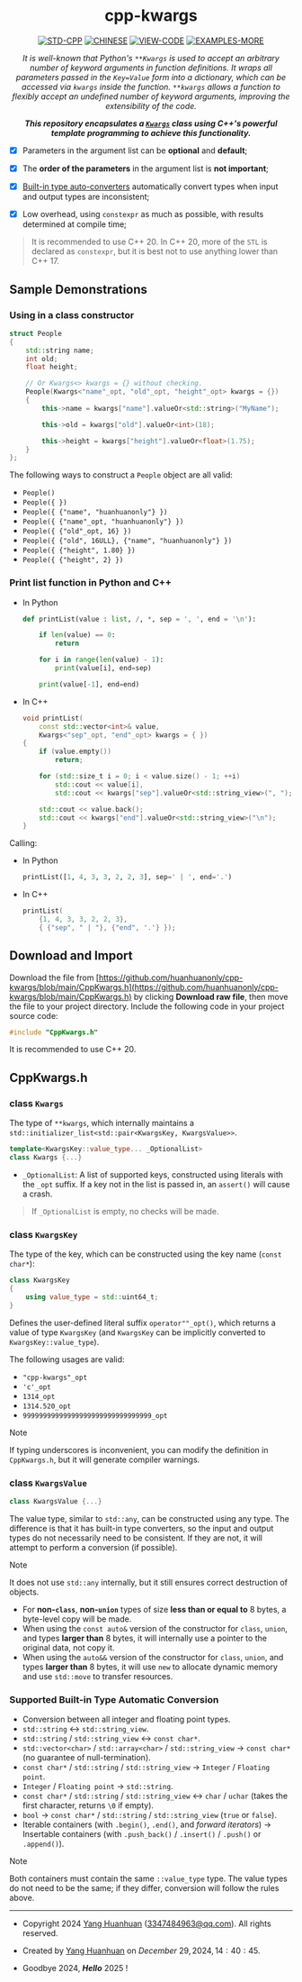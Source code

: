 <div align="center">

# cpp-kwargs

[![STD-CPP](https://img.shields.io/badge/STD%20C%2B%2B-20-darkorange?style=for-the-badge&logo=C%2B%2B&logoColor=white&logoSize=auto&labelColor=darkcyan)](https://en.cppreference.com/w/cpp/20)
[![CHINESE](https://img.shields.io/badge/CHINESE-goto-lavender?style=for-the-badge&logo=googletranslate&logoColor=white&logoSize=auto&labelColor=lightskyblue)](./README.md)
[![VIEW-CODE](https://img.shields.io/badge/VIEW-CODE-greed?style=for-the-badge&logo=github&logoColor=white&logoSize=auto&labelColor=blue)](https://github.com/huanhuanonly/cpp-kwargs/blob/main/CppKwargs.h)
[![EXAMPLES-MORE](https://img.shields.io/badge/EXAMPLES-MORE-gold?style=for-the-badge&logo=openbugbounty&logoColor=white&logoSize=auto&labelColor=orange)](https://github.com/huanhuanonly/cpp-kwargs/blob/main/test.cpp)


_It is well-known that Python's `**Kwargs` is used to accept an arbitrary number of keyword arguments in function definitions. It wraps all parameters passed in the `Key=Value` form into a dictionary, which can be accessed via `kwargs` inside the function. `**kwargs` allows a function to flexibly accept an undefined number of keyword arguments, improving the extensibility of the code._

**_This repository encapsulates a [`Kwargs`](#class-kwargs) class using C++'s powerful template programming to achieve this functionality._**

</div>

- [x] Parameters in the argument list can be **optional** and **default**;

- [x] The **order of the parameters** in the argument list is **not important**;

- [x] [Built-in type auto-converters](#supported-built-in-type-automatic-conversion) automatically convert types when input and output types are inconsistent;

- [x] Low overhead, using `constexpr` as much as possible, with results determined at compile time;

> It is recommended to use C++ $20$. In C++ $20$, more of the `STL` is declared as `constexpr`, but it is best not to use anything lower than C++ $17$.

## Sample Demonstrations

### Using in a class constructor

```cpp
struct People
{
    std::string name;
    int old;
    float height;

    // Or Kwargs<> kwargs = {} without checking.
    People(Kwargs<"name"_opt, "old"_opt, "height"_opt> kwargs = {})
    {
        this->name = kwargs["name"].valueOr<std::string>("MyName");

        this->old = kwargs["old"].valueOr<int>(18);

        this->height = kwargs["height"].valueOr<float>(1.75);
    }
};
```

The following ways to construct a `People` object are all valid:

- `People()`
- `People({ })`
- `People({ {"name", "huanhuanonly"} })`
- `People({ {"name"_opt, "huanhuanonly"} })`
- `People({ {"old"_opt, 16} })`
- `People({ {"old", 16ULL}, {"name", "huanhuanonly"} })`
- `People({ {"height", 1.80} })`
- `People({ {"height", 2} })`

### Print list function in Python and C++

- In Python

    ```py
    def printList(value : list, /, *, sep = ', ', end = '\n'):

        if len(value) == 0:
            return

        for i in range(len(value) - 1):
            print(value[i], end=sep)

        print(value[-1], end=end)
    ```

- In C++

    ```cpp
    void printList(
        const std::vector<int>& value,
        Kwargs<"sep"_opt, "end"_opt> kwargs = { })
    {
        if (value.empty())
            return;

        for (std::size_t i = 0; i < value.size() - 1; ++i)
            std::cout << value[i],
            std::cout << kwargs["sep"].valueOr<std::string_view>(", ");

        std::cout << value.back();
        std::cout << kwargs["end"].valueOr<std::string_view>("\n");
    }
    ```

Calling:

- In Python
    ```py
    printList([1, 4, 3, 3, 2, 2, 3], sep=' | ', end='.')
    ```

- In C++
    ```cpp
    printList(
        {1, 4, 3, 3, 2, 2, 3},
        { {"sep", " | "}, {"end", '.'} });
    ```

## Download and Import

Download the file from [https://github.com/huanhuanonly/cpp-kwargs/blob/main/CppKwargs.h](https://github.com/huanhuanonly/cpp-kwargs/blob/main/CppKwargs.h) by clicking **Download raw file**, then move the file to your project directory. Include the following code in your project source code:
```cpp
#include "CppKwargs.h"
```

It is recommended to use C++ $20$.

## CppKwargs.h

### class `Kwargs`

The type of `**kwargs`, which internally maintains a `std::initializer_list<std::pair<KwargsKey, KwargsValue>>`.
```cpp
template<KwargsKey::value_type... _OptionalList>
class Kwargs {...}
```

* `_OptionalList`: A list of supported keys, constructed using literals with the `_opt` suffix. If a key not in the list is passed in, an `assert()` will cause a crash.

> If `_OptionalList` is empty, no checks will be made.

### class `KwargsKey`

The type of the key, which can be constructed using the key name (`const char*`):

```cpp
class KwargsKey
{
    using value_type = std::uint64_t;
}
```

Defines the user-defined literal suffix `operator""_opt()`, which returns a value of type `KwargsKey` (and `KwargsKey` can be implicitly converted to `KwargsKey::value_type`).

The following usages are valid:

* `"cpp-kwargs"_opt`
* `'c'_opt`
* `1314_opt`
* `1314.520_opt`
* `99999999999999999999999999999999_opt`

> [!NOTE]
> If typing underscores is inconvenient, you can modify the definition in `CppKwargs.h`, but it will generate compiler warnings.

### class `KwargsValue`

```cpp
class KwargsValue {...}
```

The value type, similar to `std::any`, can be constructed using any type. The difference is that it has built-in type converters, so the input and output types do not necessarily need to be consistent. If they are not, it will attempt to perform a conversion (if possible).

> [!NOTE]
> It does not use `std::any` internally, but it still ensures correct destruction of objects.

- For **non-`class`**, **non-`union`** types of size **less than or equal to** 8 bytes, a byte-level copy will be made.
- When using the `const auto&` version of the constructor for `class`, `union`, and types **larger than** 8 bytes, it will internally use a pointer to the original data, not copy it.
- When using the `auto&&` version of the constructor for `class`, `union`, and types **larger than** 8 bytes, it will use `new` to allocate dynamic memory and use `std::move` to transfer resources.

### Supported Built-in Type Automatic Conversion

- Conversion between all integer and floating point types.
- `std::string` $\longleftrightarrow$ `std::string_view`.
- `std::string` / `std::string_view` $\longleftrightarrow$ `const char*`.
- `std::vector<char>` / `std::array<char>` / `std::string_view` $\longrightarrow$ `const char*` (no guarantee of null-termination).
- `const char*` / `std::string` / `std::string_view` $\longrightarrow$ `Integer` / `Floating point`.
- `Integer` / `Floating point` $\longrightarrow$ `std::string`.
- `const char*` / `std::string` / `std::string_view` $\longleftrightarrow$ `char` / `uchar` (takes the first character, returns `\0` if empty).
- `bool` $\longrightarrow$ `const char*` / `std::string` / `std::string_view` (`true` or `false`).
- Iterable containers (with `.begin()`, `.end()`, and _forward iterators_) $\longrightarrow$ Insertable containers (with `.push_back()` / `.insert()` / `.push()` or `.append()`).

> [!NOTE]
> Both containers must contain the same `::value_type` type. The value types do not need to be the same; if they differ, conversion will follow the rules above.

---

- Copyright 2024 [Yang Huanhuan](https://github.com/huanhuanonly) (3347484963@qq.com). All rights reserved.

- Created by [Yang Huanhuan](https://github.com/huanhuanonly) on $December$ $29, 2024, 14:40:45$.

- Goodbye $2024$, ***Hello*** $2025$ !